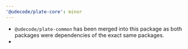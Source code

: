 ```yaml
---
'@udecode/plate-core': minor
---
```


- `@udecode/plate-common` has been merged into this package as both packages were dependencies of the exact same packages.
- 